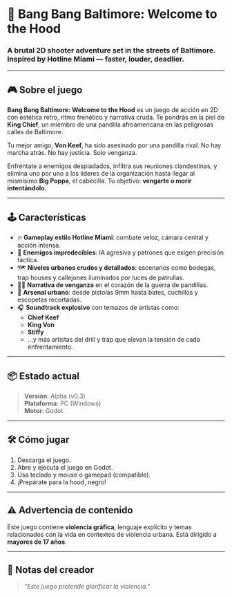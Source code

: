 # 🔫 Bang Bang Baltimore: Welcome to the Hood

### A brutal 2D shooter adventure set in the streets of Baltimore. Inspired by **Hotline Miami** — faster, louder, deadlier.

---

## 🎮 Sobre el juego

**Bang Bang Baltimore: Welcome to the Hood** es un juego de acción en 2D con estética retro, ritmo frenético y narrativa cruda. Te pondrás en la piel de **King Chief**, un miembro de una pandilla afroamericana en las peligrosas calles de Baltimore.

Tu mejor amigo, **Von Keef**, ha sido asesinado por una pandilla rival. No hay marcha atrás. No hay justicia. Solo venganza.

Enfréntate a enemigos despiadados, infiltra sus reuniones clandestinas, y elimina uno por uno a los líderes de la organización hasta llegar al mismísimo **Big Poppa**, el cabecilla. Tu objetivo: **vengarte o morir intentándolo**.

---

## 🕹️ Características

- 🔥 **Gameplay estilo Hotline Miami**: combate veloz, cámara cenital y acción intensa.
- 🧠 **Enemigos impredecibles**: IA agresiva y patrones que exigen precisión táctica.
- 🗺️ **Niveles urbanos crudos y detallados**: escenarios como bodegas, trap houses y callejones iluminados por luces de patrullas.
- 🏴‍☠️ **Narrativa de venganza** en el corazón de la guerra de pandillas.
- 🔫 **Arsenal urbano**: desde pistolas 9mm hasta bates, cuchillos y escopetas recortadas.
- 🎧 **Soundtrack explosivo** con temazos de artistas como:
  - **Chief Keef**
  - **King Von**
  - **Stiffy**
  - ...y más artistas del drill y trap que elevan la tensión de cada enfrentamiento.

---

## 📦 Estado actual

> **Versión**: Alpha (v0.3)  
> **Plataforma**: PC (Windows)  
> **Motor**: Godot

---

## 🛠️ Cómo jugar

1. Descarga el juego.
2. Abre y ejecuta el juego en Godot.
3. Usa teclado y mouse o gamepad (compatible).
4. ¡Prepárate para la hood, negro!

---

## ⚠️ Advertencia de contenido

Este juego contiene **violencia gráfica**, lenguaje explícito y temas relacionados con la vida en contextos de violencia urbana. Está dirigido a **mayores de 17 años**.

---

## 💬 Notas del creador

> *"Este juego pretende glorificar la violencia."*
